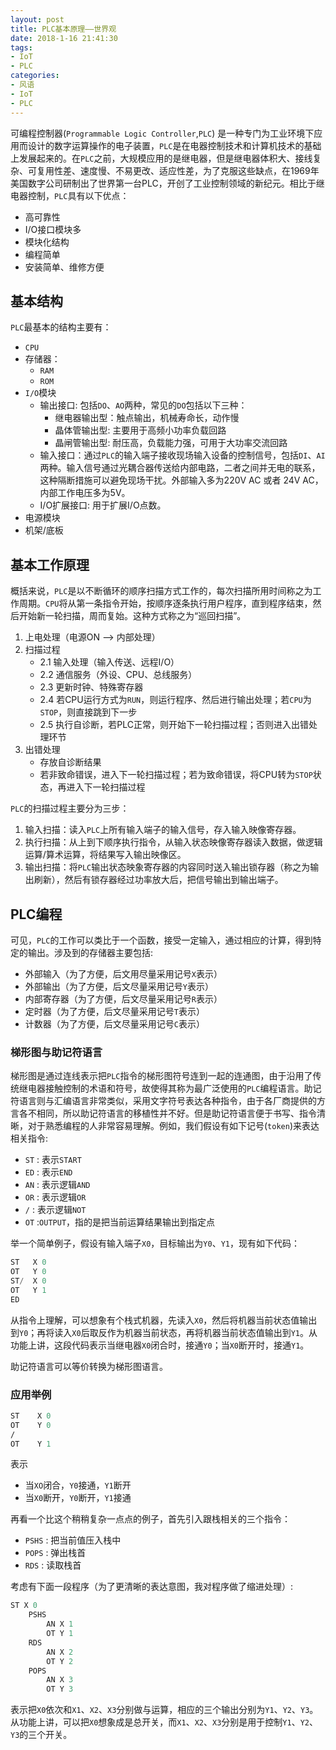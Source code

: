 ```yaml
---
layout: post
title: PLC基本原理——世界观 
date: 2018-1-16 21:41:30
tags:
- IoT
- PLC 
categories:
- 风语
- IoT
- PLC
---
```


可编程控制器(`Programmable Logic Controller`,`PLC`) 是一种专门为工业环境下应用而设计的数字运算操作的电子装置，`PLC`是在电器控制技术和计算机技术的基础上发展起来的。在`PLC`之前，大规模应用的是继电器，但是继电器体积大、接线复杂、可复用性差、速度慢、不易更改、适应性差，为了克服这些缺点，在1969年美国数字公司研制出了世界第一台PLC，开创了工业控制领域的新纪元。相比于继电器控制，`PLC`具有以下优点：
* 高可靠性
* I/O接口模块多
* 模块化结构
* 编程简单
* 安装简单、维修方便

## 基本结构

`PLC`最基本的结构主要有： <!--more-->
* `CPU`
* 存储器：
    * `RAM`
    * `ROM`
* `I/O`模块
    * 输出接口: 包括`DO`、`AO`两种，常见的`DO`包括以下三种：
        * 继电器输出型：触点输出，机械寿命长，动作慢
        * 晶体管输出型: 主要用于高频小功率负载回路
        * 晶闸管输出型: 耐压高，负载能力强，可用于大功率交流回路
    * 输入接口：通过`PLC`的输入端子接收现场输入设备的控制信号，包括`DI`、`AI`两种。输入信号通过光耦合器传送给内部电路，二者之间并无电的联系，这种隔断措施可以避免现场干扰。外部输入多为220V AC 或者 24V AC，内部工作电压多为5V。
    *  I/O扩展接口: 用于扩展I/O点数。
* 电源模块
* 机架/底板

## 基本工作原理

概括来说，`PLC`是以不断循环的顺序扫描方式工作的，每次扫描所用时间称之为工作周期。`CPU`将从第一条指令开始，按顺序逐条执行用户程序，直到程序结束，然后开始新一轮扫描，周而复始。这种方式称之为“巡回扫描”。

1. 上电处理（电源ON -->  内部处理）
2. 扫描过程
    * 2.1 输入处理（输入传送、远程I/O）
    * 2.2 通信服务（外设、CPU、总线服务） 
    * 2.3 更新时钟、特殊寄存器
    * 2.4 若CPU运行方式为`RUN`，则运行程序、然后进行输出处理；若`CPU`为`STOP`，则直接跳到下一步
    * 2.5 执行自诊断，若PLC正常，则开始下一轮扫描过程；否则进入出错处理环节
3. 出错处理
    * 存放自诊断结果
    * 若非致命错误，进入下一轮扫描过程；若为致命错误，将CPU转为`STOP`状态，再进入下一轮扫描过程


`PLC`的扫描过程主要分为三步：
1. 输入扫描：读入`PLC`上所有输入端子的输入信号，存入输入映像寄存器。
2. 执行扫描：从上到下顺序执行指令，从输入状态映像寄存器读入数据，做逻辑运算/算术运算，将结果写入输出映像区。
3. 输出扫描：将`PLC`输出状态映象寄存器的内容同时送入输出锁存器（称之为输出刷新），然后有锁存器经过功率放大后，把信号输出到输出端子。

## PLC编程

可见，`PLC`的工作可以类比于一个函数，接受一定输入，通过相应的计算，得到特定的输出。涉及到的存储器主要包括:
* 外部输入（为了方便，后文用尽量采用记号`X`表示）
* 外部输出（为了方便，后文尽量采用记号`Y`表示）
* 内部寄存器（为了方便，后文尽量采用记号`R`表示）
* 定时器（为了方便，后文尽量采用记号`T`表示）
* 计数器（为了方便，后文尽量采用记号`C`表示）

### 梯形图与助记符语言

梯形图是通过连线表示把`PLC`指令的梯形图符号连到一起的连通图，由于沿用了传统继电器接触控制的术语和符号，故使得其称为最广泛使用的`PLC`编程语言。助记符语言则与汇编语言非常类似，采用文字符号表达各种指令，由于各厂商提供的方言各不相同，所以助记符语言的移植性并不好。但是助记符语言便于书写、指令清晰，对于熟悉编程的人非常容易理解。例如，我们假设有如下记号(`token`)来表达相关指令:
* `ST` : 表示`START`
* `ED` : 表示`END`
* `AN` : 表示逻辑`AND`
* `OR` : 表示逻辑`OR`
* `/`  : 表示逻辑`NOT`
* `OT` :`OUTPUT`，指的是把当前运算结果输出到指定点

举一个简单例子，假设有输入端子`X0`，目标输出为`Y0`、`Y1`，现有如下代码：
```asm
ST   X 0
OT   Y 0
ST/  X 0
OT   Y 1
ED         
```
从指令上理解，可以想象有个栈式机器，先读入`X0`，然后将机器当前状态值输出到`Y0`；再将读入`X0`后取反作为机器当前状态，再将机器当前状态值输出到`Y1`。从功能上讲，这段代码表示当继电器`X0`闭合时，接通`Y0`；当`X0`断开时，接通`Y1`。

助记符语言可以等价转换为梯形图语言。

### 应用举例

```asm
ST    X 0
OT    Y 0
/ 
OT    Y 1
```
表示
* 当`XO`闭合，`Y0`接通，`Y1`断开
* 当`X0`断开，`Y0`断开，`Y1`接通

再看一个比这个稍稍复杂一点点的例子，首先引入跟栈相关的三个指令：
* `PSHS` : 把当前值压入栈中
* `POPS` : 弹出栈首
* `RDS`  : 读取栈首

考虑有下面一段程序（为了更清晰的表达意图，我对程序做了缩进处理）:
```asm
ST X 0
    PSHS 
        AN X 1
        OT Y 1
    RDS
        AN X 2
        OT Y 2
    POPS
        AN X 3
        OT Y 3
```
表示把`X0`依次和`X1`、`X2`、`X3`分别做与运算，相应的三个输出分别为`Y1`、`Y2`、`Y3`。从功能上讲，可以把`X0`想象成是总开关，而`X1`、`X2`、`X3`分别是用于控制`Y1`、`Y2`、`Y3`的三个开关。
